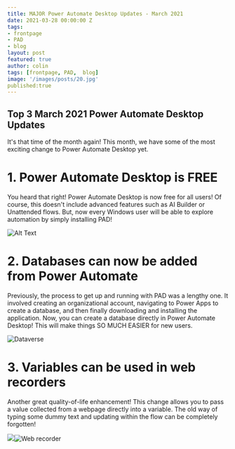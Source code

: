 ```yaml
---
title: MAJOR Power Automate Desktop Updates - March 2021
date: 2021-03-28 00:00:00 Z
tags:
- frontpage
- PAD
- blog
layout: post
featured: true
author: colin
tags: [frontpage, PAD,  blog]
image: '/images/posts/20.jpg'
published:true
---
```


## Top 3 March 2021 Power Automate Desktop Updates

It's that time of the month again! This month, we have some of the most exciting change to Power Automate Desktop yet.







# 1. Power Automate Desktop is FREE

You heard that right! Power Automate Desktop is now free for all users! Of course, this doesn't include advanced features such as AI Builder or Unattended flows. But, now every Windows user will be able to explore automation by simply installing PAD!

![Alt Text](https://media.giphy.com/media/Is1O1TWV0LEJi/giphy.gif)



# 2. Databases can now be added from Power Automate

Previously, the process to get up and running with PAD was a lengthy one. It involved creating an organizational account, navigating to Power Apps to create a database, and then finally downloading and installing the application. Now, you can create a database directly in Power Automate Desktop! This will make things SO MUCH EASIER for new users.

![Dataverse]({{site.baseurl}}/_posts/MS-Dataverse-database-1024x806.png)



# 3. Variables can be used in web recorders

Another great quality-of-life enhancement! This change allows you to pass a value collected from a webpage directly into a variable. The old way of typing some dummy text and updating within the flow can be completely forgotten! 

![]({{site.baseurl}}/)![Web recorder]({{site.baseurl}}/_posts/Variables-in-recorders-785x1024.png)
